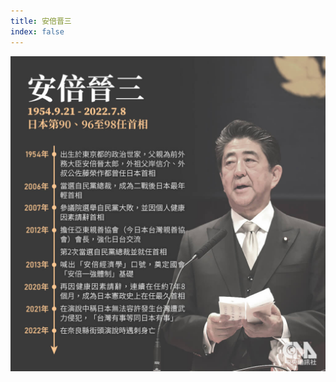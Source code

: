 ```yaml
---
title: 安倍晋三
index: false
---
```


![](https://github.com/DrAugus/data/blob/master/social/安倍晋三.jpg?raw=true)
